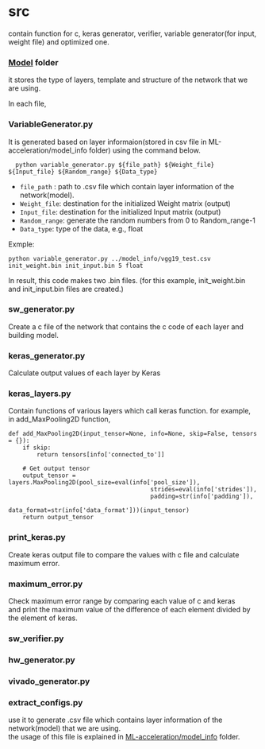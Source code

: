 # src  

contain function for c, keras generator, verifier, variable generator(for input, weight file) and optimized one.  

### [Model](./Model) folder  

it stores the type of layers, template and structure of the network that we are using.  

In each file, 

### VariableGenerator.py  

It is generated based on layer informaion(stored in csv file in ML-acceleration/model_info folder) using the command below.  


```
  python variable_generator.py ${file_path} ${Weight_file} ${Input_file} ${Random_range} ${Data_type}   
```  
- ``file_path`` : path to .csv file which contain layer information of the network(model). 
- ``Weight_file``: destination for the initialized Weight matrix (output)
- ``Input_file``: destination for the initialized Input matrix (output)
- ``Random_range``: generate the random numbers from 0 to Random_range-1
- ``Data_type``: type of the data, e.g., float


Exmple:
```
python variable_generator.py ../model_info/vgg19_test.csv init_weight.bin init_input.bin 5 float
```

In result, this code makes two .bin files. (for this example, init_weight.bin and init_input.bin files are created.) 


### sw_generator.py  
Create a c file of the network that contains the c code of each layer and building model.  

### keras_generator.py 
Calculate output values of each layer by Keras  

### keras_layers.py   
Contain functions of various layers which call keras function. 
for example, in add_MaxPooling2D function,  
```  
def add_MaxPooling2D(input_tensor=None, info=None, skip=False, tensors = {}):
    if skip:
        return tensors[info['connected_to']]

    # Get output tensor
    output_tensor = layers.MaxPooling2D(pool_size=eval(info['pool_size']),
                                        strides=eval(info['strides']),
                                        padding=str(info['padding']),
                                        data_format=str(info['data_format']))(input_tensor)
    return output_tensor
```  

### print_keras.py  
Create keras output file to compare the values with c file and calculate maximum error.   

### maximum_error.py 
Check maximum error range by comparing each value of c and keras  
and print the maximum value of the difference of each element divided by the element of keras.  

### sw_verifier.py  



### hw_generator.py  


### vivado_generator.py
 


### extract_configs.py  
use it to generate .csv file which contains layer information of the network(model) that we are using.  
the usage of this file is explained in [ML-acceleration/model_info](../model_info) folder.  
